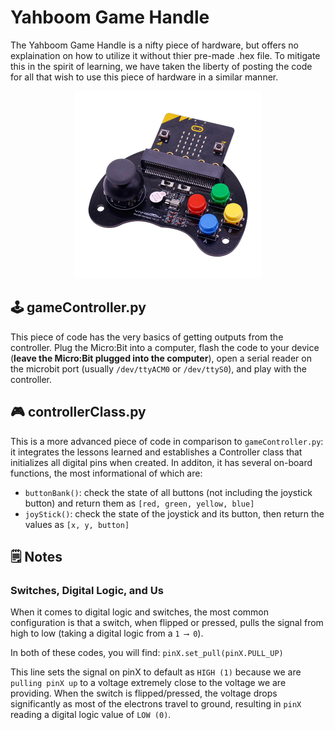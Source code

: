 # Yahboom Game Handle
The Yahboom Game Handle is a nifty piece of hardware, but offers no explaination on how to utilize it without thier pre-made .hex file. To mitigate this in the spirit of learning, we have taken the liberty of posting the code for all that wish to use this piece of hardware in a similar manner. 

<p align="center">
  <img src="../imgs/gamehandle.png" width="300"/>
</p>

## 🕹️ gameController.py
This piece of code has the very basics of getting outputs from the controller. Plug the Micro:Bit into a computer, flash the code to your device (**leave the Micro:Bit plugged into the computer**), open a serial reader on the microbit port (usually `/dev/ttyACM0` or `/dev/ttyS0`), and play with the controller.

## 🎮 controllerClass.py
This is a more advanced piece of code in comparison to `gameController.py`: it integrates the lessons learned and establishes a Controller class that initializes all digital pins when created. In additon, it has several on-board functions, the most informational of which are:
  - `buttonBank()`: check the state of all buttons (not including the joystick button) and return them as `[red, green, yellow, blue]`
  - `joyStick()`: check the state of the joystick and its button, then return the values as `[x, y, button]`

## 🗒️ Notes
### Switches, Digital Logic, and Us
When it comes to digital logic and switches, the most common configuration is that a switch, when flipped or pressed, pulls the signal from high to low (taking a digital logic from a `1 ⟶ 0`). 

In both of these codes, you will find: `pinX.set_pull(pinX.PULL_UP)`

This line sets the signal on pinX to default as `HIGH (1)` because we are `pulling pinX up` to a voltage extremely close to the voltage we are providing. When the switch is flipped/pressed, the voltage drops significantly as most of the electrons travel to ground, resulting in `pinX` reading a digital logic value of `LOW (0)`.
